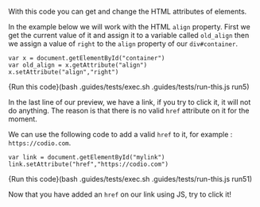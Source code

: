 With this code you can get and change the HTML attributes of elements.

In the example below we will work with the HTML `align` property. First we get the current value of it and assign it to a variable called `old_align` then we assign a value of `right` to the `align` property of our `div#container`.

```
var x = document.getElementById("container")
var old_align = x.getAttribute("align")
x.setAttribute("align","right")
```
{Run this code}(bash .guides/tests/exec.sh .guides/tests/run-this.js run5)


In the last line of our preview, we have a link, if you try to click it, it will not do anything. The reason is that there is no valid `href` attribute on it for the moment.

We can use the following code to add a valid `href` to it, for example : `https://codio.com`.

```
var link = document.getElementById("mylink")
link.setAttribute("href","https://codio.com")
```
{Run this code}(bash .guides/tests/exec.sh .guides/tests/run-this.js run51)

Now that you have added an `href` on our link using JS, try to click it!
